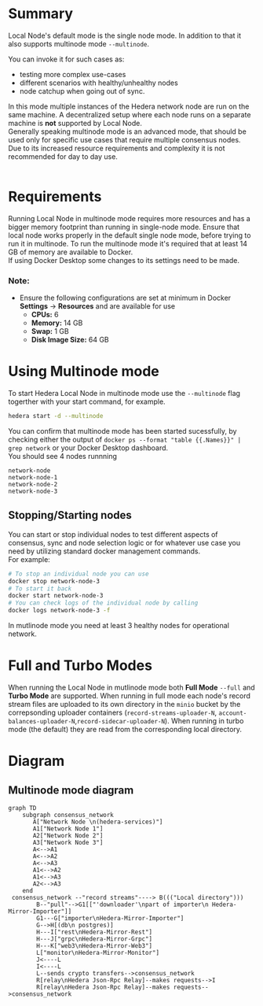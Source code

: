 # Summary

Local Node's default mode is the single node mode. In addition to that it also supports multinode mode `--multinode`.

You can invoke it for such cases as:
- testing more complex use-cases
- different scenarios with healthy/unhealthy nodes
- node catchup when going out of sync.

In this mode multiple instances of the Hedera network node are run on the same machine. A decentralized setup where each node runs on a separate machine is **not** supported by Local Node.  
Generally speaking multinode mode is an advanced mode, that should be used only for specific use cases that require multiple consensus nodes. Due to its increased resource requirements and complexity it is not recommended for day to day use.
<br><br>

# Requirements

Running Local Node in multinode mode requires more resources and has a bigger memory footprint than running in single-node mode. Ensure that local node works properly in the default single node mode, before trying to run it in multinode. To run the multinode mode it's required that at least 14 GB of memory are available to Docker.  
 If using Docker Desktop some changes to its settings need to be made.

### Note:

- Ensure the following configurations are set at minimum in Docker **Settings** -> **Resources** and are available for use
  - **CPUs:** 6
  - **Memory:** 14 GB
  - **Swap:** 1 GB
  - **Disk Image Size:** 64 GB

# Using Multinode mode
To start Hedera Local Node in multinode mode use the `--multinode` flag togerther with your start command, for example.

```bash
hedera start -d --multinode
```
You can confirm that multinode mode has been started sucessfully, by checking either the output of `docker ps --format "table {{.Names}}" | grep network` or your Docker Desktop dashboard.  
You should see 4 nodes runnning
```
network-node
network-node-1
network-node-2
network-node-3
```

## Stopping/Starting nodes
You can start or stop individual nodes to test different aspects of consensus, sync and node selection logic or for whatever use case you need by utilizing standard docker management commands.  
For example:
```bash
# To stop an individual node you can use
docker stop network-node-3
# To start it back 
docker start network-node-3
# You can check logs of the individual node by calling
docker logs network-node-3 -f
```

In mutlinode mode you need at least 3 healthy nodes for operational network.

# Full and Turbo Modes

When running the Local Node in mutlinode mode both **Full Mode** `--full` and **Turbo Mode** are supported. When running in full mode each node's record stream files are uploaded to its own directory in the `minio` bucket by the correpsonding uploader containers (`record-streams-uploader-N`, `account-balances-uploader-N`,`record-sidecar-uploader-N`). When running in turbo mode (the default) they are read from the corresponding local directory.

# Diagram


## Multinode mode diagram

```mermaid
graph TD
    subgraph consensus_network
       A["Network Node \n(hedera-services)"]
       A1["Network Node 1"]
       A2["Network Node 2"]
       A3["Network Node 3"]
       A<-->A1
       A<-->A2
       A<-->A3
       A1<-->A2
       A1<-->A3
       A2<-->A3
    end
 consensus_network --"record streams"----> B((("Local directory")))
        B--"pull"-->G1[["'downloader'\npart of importer\n Hedera-Mirror-Importer"]]
        G1---G["importer\nHedera-Mirror-Importer"]
        G-->H[(db\n postgres)]
        H---I["rest\nHedera-Mirror-Rest"]
        H---J["grpc\nHedera-Mirror-Grpc"]
        H---K["web3\nHedera-Mirror-Web3"]
        L["monitor\nHedera-Mirror-Monitor"]
        J<----L
        I<----L
        L--sends crypto transfers-->consensus_network
        R[relay\nHedera Json-Rpc Relay]--makes requests-->I
        R[relay\nHedera Json-Rpc Relay]--makes requests-->consensus_network
```
